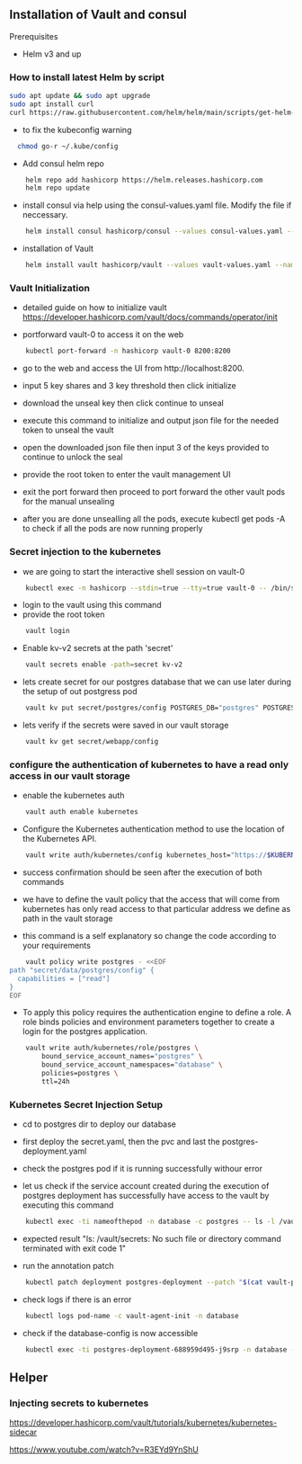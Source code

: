 ## Installation of Vault and consul

Prerequisites

- Helm v3 and up


### How to install latest Helm by script

```sh
sudo apt update && sudo apt upgrade
sudo apt install curl
curl https://raw.githubusercontent.com/helm/helm/main/scripts/get-helm-3 | bash
```
- to fix the kubeconfig warning
```sh
  chmod go-r ~/.kube/config
```


- Add consul helm repo

```sh
    helm repo add hashicorp https://helm.releases.hashicorp.com
    helm repo update
```

- install consul via help using the consul-values.yaml file. Modify the file if neccessary.

```sh
    helm install consul hashicorp/consul --values consul-values.yaml --namespace hashicorp
```

- installation of Vault

```sh
    helm install vault hashicorp/vault --values vault-values.yaml --namespace hashicorp
```

### Vault Initialization

- detailed guide on how to initialize vault
  https://developer.hashicorp.com/vault/docs/commands/operator/init


- portforward vault-0 to access it on the web

```sh
    kubectl port-forward -n hashicorp vault-0 8200:8200
```
- go to the web and access the UI from  http://localhost:8200.

- input 5 key shares and 3 key threshold then click initialize

- download the unseal key then click continue to unseal

- execute this command to initialize and output json file for the needed token to unseal the vault

- open the downloaded json file then input 3 of the keys provided to continue to unlock the seal

- provide the root token to enter the vault management UI

- exit the port forward then proceed to port forward the other vault pods for the manual unsealing

- after you are done unsealling all the pods, execute kubectl get pods -A to check if all the pods are now running properly




### Secret injection to the kubernetes

- we are going to start the interactive shell session on vault-0

```sh
    kubectl exec -n hashicorp --stdin=true --tty=true vault-0 -- /bin/sh
```

- login to the vault using this command
- provide the root token

```sh
    vault login
```


- Enable kv-v2 secrets at the path 'secret'


```sh
    vault secrets enable -path=secret kv-v2
```

- lets create secret for our postgres database that we can use later during the setup of out postgress pod

```sh
    vault kv put secret/postgres/config POSTGRES_DB="postgres" POSTGRES_USER="postgres" POSTGRES_PASSWORD="secret"
```

- lets verify if the secrets were saved in our vault storage

```sh
    vault kv get secret/webapp/config
```

### configure the authentication of kubernetes to have a read only access in our vault storage


- enable the kubernetes auth

```sh
    vault auth enable kubernetes
```


- Configure the Kubernetes authentication method to use the location of the Kubernetes API.

```sh
    vault write auth/kubernetes/config kubernetes_host="https://$KUBERNETES_PORT_443_TCP_ADDR:443"  
```

- success confirmation should be seen after the execution of both commands

- we have to define the vault policy that the access that will come from kubernetes has only read access to that particular address we define as path in the vault storage
- this command is a self explanatory so change the code according to your requirements

```sh
    vault policy write postgres - <<EOF
path "secret/data/postgres/config" {
  capabilities = ["read"]
}
EOF

```

- To apply this policy requires the authentication engine to define a role. A role binds policies and environment parameters together to create a login for the postgres application.

```sh
    vault write auth/kubernetes/role/postgres \
        bound_service_account_names="postgres" \
        bound_service_account_namespaces="database" \
        policies=postgres \
        ttl=24h
```

### Kubernetes Secret Injection Setup

- cd to postgres dir to deploy our database

- first deploy the secret.yaml, then the pvc and last the postgres-deployment.yaml

- check the postgres pod if it is running successfully withour error

- let us check if the service account created during the execution of postgres deployment has successfully have access to the vault by executing this command

```sh
    kubectl exec -ti nameofthepod -n database -c postgres -- ls -l /vault/secrets 
```
- expected result 
"ls: /vault/secrets: No such file or directory
command terminated with exit code 1"

- run the annotation patch

```sh
    kubectl patch deployment postgres-deployment --patch "$(cat vault-patch-annotation.yaml)" -n database
```

- check logs if there is an error
```sh
    kubectl logs pod-name -c vault-agent-init -n database
```

- check if the database-config is now accessible 
```sh
    kubectl exec -ti postgres-deployment-688959d495-j9srp -n database -c postgres -- ls -l /vault/secrets
```
## Helper

### Injecting secrets to kubernetes
https://developer.hashicorp.com/vault/tutorials/kubernetes/kubernetes-sidecar

https://www.youtube.com/watch?v=R3EYd9YnShU

